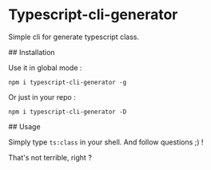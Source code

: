 # Typescript-cli-generator

Simple cli for generate typescript class.

## Installation

Use it in global mode :

`npm i typescript-cli-generator -g`

Or just in your repo :

`npm i typescript-cli-generator -D`

## Usage

Simply type `ts:class` in your shell.
And follow questions ;) !

That's not terrible, right ?